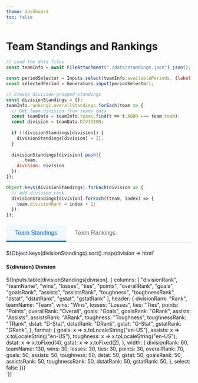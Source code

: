 ```yaml
---
theme: dashboard
toc: false
---
```


# Team Standings and Rankings

```js
// Load the data files
const teamInfo = await FileAttachment("./data/standings.json").json();

const periodSelector = Inputs.select(teamInfo.availablePeriods, {label: "Select Period:", value: teamInfo.availablePeriods[teamInfo.availablePeriods.length-1]});
const selectedPeriod = Generators.input(periodSelector);

// Create division-grouped standings
const divisionStandings = {};
teamInfo.rankings.overallStandings.forEach(team => {
  // Get team division from teams data
  const teamData = teamInfo.teams.find(t => t.ABBR === team.team);
  const division = teamData.DIVISION;
  
  if (!divisionStandings[division]) {
    divisionStandings[division] = [];
  }
  
  divisionStandings[division].push({
    ...team,
    division: division
  });
});

Object.keys(divisionStandings).forEach(division => {
  // Add division rank
  divisionStandings[division].forEach((team, index) => {
    team.divisionRank = index + 1;
  });
});
```
<div class="tabs">
  <div class="tab-buttons">
    <button class="tab-button active" onclick="showTab('standings-tab', this)">Team Standings</button>
    <button class="tab-button" onclick="showTab('rankings-tab', this)">Team Rankings</button>
  </div>
  
  <div id="standings-tab" class="tab-content active">
    <div>
      ${Object.keys(divisionStandings).sort().map(division => html`
        <div>
          <h4>${division} Division</h4>
          ${Inputs.table(divisionStandings[division], {
            columns: [
              "divisionRank",
              "teamName", 
              "wins",
              "losses",
              "ties",
              "points",
              "overallRank",
              "goals",
              "goalsRank",
              "assists",
              "assistsRank",
              "toughness", 
              "toughnessRank",
              "dstat",
              "dstatRank",
              "gstat",
              "gstatRank"
            ],
            header: {
              divisionRank: "Rank",
              teamName: "Team",
              wins: "Wins",
              losses: "Losses", 
              ties: "Ties",
              points: "Points",
              overallRank: "Overall",
              goals: "Goals",
              goalsRank: "GRank",
              assists: "Assists",
              assistsRank: "ARank",
              toughness: "Toughness",
              toughnessRank: "TRank",
              dstat: "D-Stat",
              dstatRank: "DRank",
              gstat: "G-Stat",
              gstatRank: "GRank",
            },
            format: {
              goals: x => x.toLocaleString("en-US"),
              assists: x => x.toLocaleString("en-US"),
              toughness: x => x.toLocaleString("en-US"),
              dstat: x => x.toFixed(4),
              gstat: x => x.toFixed(2),
            },
            width: {
              divisionRank: 60,
              teamName: 130,
              wins: 30,
              losses: 30,
              ties: 30,
              points: 30,
              overallRank: 70,
              goals: 50,
              assists: 50,
              toughness: 50,
              dstat: 50,
              gstat: 50,
              goalsRank: 50,
              assistsRank: 50,
              toughnessRank: 50,
              dstatRank: 50,
              gstatRank: 50,
            },
            select: false
          })}
        </div>
      `)}
    </div>
  </div>
  
  <div id="rankings-tab" class="tab-content">
   ${periodSelector}
    ${Inputs.table(teamInfo.rankings.periods[selectedPeriod-1], {
      columns: [
        "overallRank",
        "team",
        "goals",
        "goalsRank",
        "assists",
        "assistsRank",
        "toughness", 
        "toughnessRank",
        "dstat",
        "dstatRank",
        "gstat",
        "gstatRank",
        "overall",
        "record"
      ],
      header: {
        overallRank: "Rank",
        team: "Team",
        goals: "Goals",
        goalsRank: "GRank",
        assists: "Assists",
        assistsRank: "ARank",
        toughness: "Toughness",
        toughnessRank: "TRank",
        dstat: "D-Stat",
        dstatRank: "DRank",
        gstat: "G-Stat",
        gstatRank: "GSRank",
        overall: "Total",
        record: "Record"
      },
      format: {
        goals: x => x.toLocaleString("en-US"),
        assists: x => x.toLocaleString("en-US"),
        toughness: x => x.toLocaleString("en-US"),
        dstat: x => x.toFixed(4),
        gstat: x => x.toFixed(2)
      },
      sort: "overallRank",
      rows: 33,
      width: {
        overallRank: 30,
        team: 30,
        goals: 50,
        goalsRank: 30,
        assists: 50,
        assistsRank: 30,
        toughness: 50,
        toughnessRank: 30,
        dstat: 50,
        dstatRank: 30,
        gstat: 50,
        gstatRank: 30,
        overall: 30,
        record: 70
      },
      select: false
    })}
  </div>
</div>

<script>
// JavaScript function to handle tab switching
window.showTab = function(tabId, buttonElement) {
  // Hide all tab contents
  document.querySelectorAll('.tab-content').forEach(tab => {
    tab.classList.remove('active');
  });
  
  // Remove active class from all buttons
  document.querySelectorAll('.tab-button').forEach(button => {
    button.classList.remove('active');
  });
  
  // Show the selected tab and mark button as active
  const targetTab = document.getElementById(tabId);
  if (targetTab) {
    targetTab.classList.add('active');
  }
  if (buttonElement) {
    buttonElement.classList.add('active');
  }
}
</script>

<style>
.division-header {
  background: #34495e;
  color: white;
  font-weight: bold;
  text-align: center;
}

.standings-table td.division-header {
  background: #34495e !important;
  color: white !important;
  font-weight: bold !important;
  text-align: center !important;
}

.tabs {
  margin: 20px 0;
}

.tab-buttons {
  display: flex;
  border-bottom: 2px solid #e0e0e0;
  margin-bottom: 20px;
}

.tab-button {
  background: none;
  border: none;
  padding: 12px 24px;
  cursor: pointer;
  font-size: 16px;
  font-weight: 500;
  color: #666;
  border-bottom: 3px solid transparent;
  transition: all 0.2s ease;
}

.tab-button:hover {
  color: #333;
  background-color: #f5f5f5;
}

.tab-button.active {
  color: #0066cc;
  border-bottom-color: #0066cc;
  background-color: #f0f8ff;
}

.tab-content {
  display: none;
}

.tab-content.active {
  display: block;
}

.tab-content h3 {
  margin-top: 0;
  color: #333;
  border-bottom: 1px solid #e0e0e0;
  padding-bottom: 8px;
}
</style>